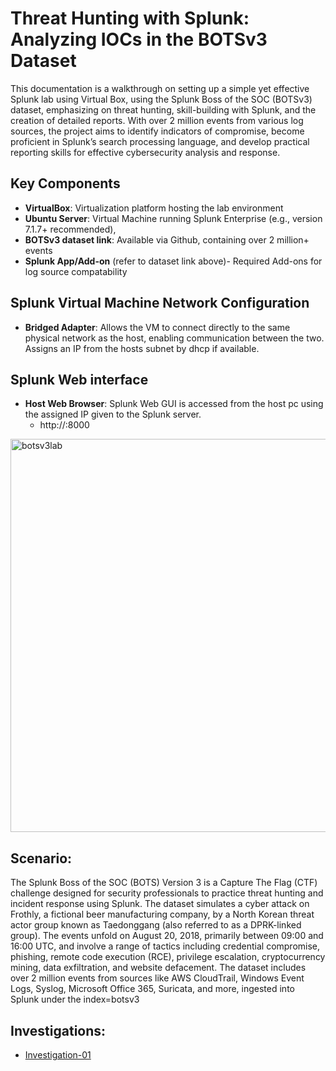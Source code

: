 # Threat Hunting with Splunk: Analyzing IOCs in the BOTSv3 Dataset

This documentation is a walkthrough on setting up a simple yet effective Splunk lab using Virtual Box, using the Splunk Boss of the SOC (BOTSv3) dataset, emphasizing on threat hunting, skill-building with Splunk, and the creation of detailed reports.  With over 2 million events from various log sources, the project aims to identify indicators of compromise, become proficient in Splunk’s search processing language, and develop practical reporting skills for effective cybersecurity analysis and response.
## Key Components
- **VirtualBox**: Virtualization platform hosting the lab environment
- **Ubuntu Server**: Virtual Machine running Splunk Enterprise (e.g., version 7.1.7+ recommended), 
- **BOTSv3 dataset link**: Available via Github, containing over 2 million+ events
- **Splunk App/Add-on** (refer to dataset link above)- Required Add-ons for log source compatability
## Splunk Virtual Machine Network Configuration
- **Bridged Adapter**: Allows the VM to connect directly to the same physical network as the host, enabling communication between the two. Assigns an IP from the hosts subnet by dhcp if available.
## Splunk Web interface
- **Host Web Browser**:  Splunk Web GUI is accessed from the host pc using the assigned IP given to the Splunk server.
  - http://<SplunkServerIP>:8000

<img width="1560" height="629" alt="botsv3lab" src="https://github.com/user-attachments/assets/51fe3166-fb22-4894-902f-5d3542a58137" />

## Scenario:
The Splunk Boss of the SOC (BOTS) Version 3 is a Capture The Flag (CTF) challenge designed for security professionals to practice threat hunting and incident response using Splunk. The dataset simulates a cyber attack on Frothly, a fictional beer manufacturing company, by a North Korean threat actor group known as Taedonggang (also referred to as a DPRK-linked group). The events unfold on August 20, 2018, primarily between 09:00 and 16:00 UTC, and involve a range of tactics including credential compromise, phishing, remote code execution (RCE), privilege escalation, cryptocurrency mining, data exfiltration, and website defacement. The dataset includes over 2 million events from sources like AWS CloudTrail, Windows Event Logs, Syslog, Microsoft Office 365, Suricata, and more, ingested into Splunk under the index=botsv3


## Investigations:
- [Investigation-01](https://github.com/serghdz/Threat-Hunting-with-Splunk/blob/main/investigation-01.md)
